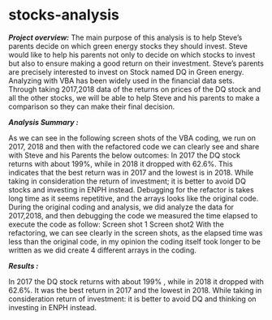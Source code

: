 # stocks-analysis
***Project overview:***
The main purpose of this analysis is to help Steve’s parents decide on which green energy stocks they should invest. Steve would like to help his parents not only to decide on which stocks to invest but also to ensure making a good return on their investment. Steve’s parents are precisely interested to invest on Stock named DQ in Green energy. 
Analyzing with VBA has been widely used in the financial data sets. Through taking 2017,2018 data of the returns on prices of the DQ stock and all the other stocks, we will be able to help Steve and his parents to make a comparison so they can make their final decision.


***Analysis Summary :***

As we can see in the following screen shots of the VBA coding, we run on 2017, 2018 and then with the refactored code we can clearly see and share with Steve and his Parents the below outcomes:
In 2017 the DQ stock returns with about 199%, while in 2018 it dropped with 62.6%. This indicates that the best return was in 2017 and the lowest is in 2018.
While taking in consideration the return of investment; it is better to avoid DQ stocks and investing in ENPH instead.
Debugging for the refactor is takes long time as it seems repetitive, and the arrays looks like the original code.
During the original coding and analysis, we did analyze the data for 2017,2018, and then debugging the code we measured the time elapsed to execute the code as follow:
Screen shot 1
Screen shot2
With the refactoring, we can see clearly in the screen shots, as the elapsed time was less than the original code, in my opinion the coding itself took longer to be written as we did create 4 different arrays in the coding.







***Results :***

In 2017 the DQ stock returns with about 199% , while in 2018 it dropped with 62.6%.
It was the best return in 2017 and the lowest in 2018.
While taking in consideration return of investment: it is better to avoid DQ and thinking on investing in ENPH instead.





